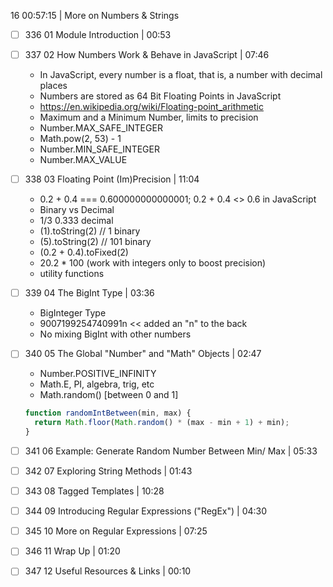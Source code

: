 16 00:57:15 | More on Numbers & Strings  
- [ ] 336 01 Module Introduction | 00:53  
- [ ] 337 02 How Numbers Work & Behave in JavaScript | 07:46
  - In JavaScript, every number is a float, that is, a number with decimal places
  - Numbers are stored as 64 Bit Floating Points in JavaScript
  - https://en.wikipedia.org/wiki/Floating-point_arithmetic
  - Maximum and a Minimum Number, limits to precision
  - Number.MAX_SAFE_INTEGER
  - Math.pow(2, 53) - 1
  - Number.MIN_SAFE_INTEGER
  - Number.MAX_VALUE
- [ ] 338 03 Floating Point (Im)Precision | 11:04
  - 0.2 + 0.4 === 0.600000000000001; 0.2 + 0.4 <> 0.6 in JavaScript
  - Binary vs Decimal
  - 1/3 0.333 decimal
  - (1).toString(2) // 1 binary
  - (5).toString(2) // 101 binary
  - (0.2 + 0.4).toFixed(2)
  - 20.2 * 100 (work with integers only to boost precision)
  - utility functions
- [ ] 339 04 The BigInt Type | 03:36
  - BigInteger Type
  - 9007199254740991n << added an "n" to the back
  - No mixing BigInt with other numbers
- [ ] 340 05 The Global "Number" and "Math" Objects | 02:47
  - Number.POSITIVE_INFINITY
  - Math.E, PI, algebra, trig, etc
  - Math.random() [between 0 and 1]
  
  ```javascript
  function randomIntBetween(min, max) {
    return Math.floor(Math.random() * (max - min + 1) + min);
  }
  ```
  
- [ ] 341 06 Example: Generate Random Number Between Min/ Max | 05:33  
- [ ] 342 07 Exploring String Methods | 01:43  
- [ ] 343 08 Tagged Templates | 10:28  
- [ ] 344 09 Introducing Regular Expressions ("RegEx") | 04:30  
- [ ] 345 10 More on Regular Expressions | 07:25  
- [ ] 346 11 Wrap Up | 01:20  
- [ ] 347 12 Useful Resources & Links | 00:10
